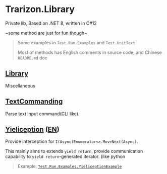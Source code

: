 # Trarizon.Library

Private lib, Based on .NET 8, written in C#12

~some method are just for fun though~

> Some examples in `Test.Run.Examples` and `Test.UnitText`
>
> Most of methods has English comments in source code,
> and Chinese `README.md` doc

## [Library](./trarizon.library/readme.md)

Miscellaneous

## [TextCommanding](./trarizon.textcommanding/readme.md)

Parse text input command(CLI like).

## [Yieliception](./trarizon.yieliception/readme.md) ([EN](./trarizon.yieliception/readme.en.md))

Provide interception for `I(Async)Enumerator<>.MoveNext(Async)`. 

This mainly aims to extends `yield return`, provide communication capability to
`yield return`-generated iterator. (like python

> Example: [`Test.Run.Examples.YieliceptionExample`](./trarizon.test.run/examples/yieliceptionexample.cs)
